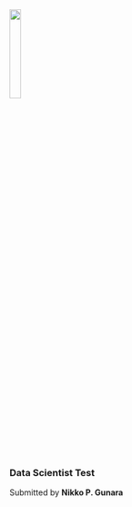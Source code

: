 <img src="https://user-images.githubusercontent.com/70200533/155658452-71a98efc-1469-4249-8638-337bc5dee274.png" width=20% height=20%> 

### Data Scientist Test
Submitted by **Nikko P. Gunara**
##
